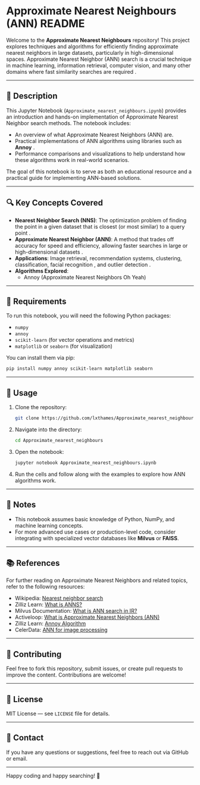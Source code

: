 # Approximate Nearest Neighbours (ANN) README

Welcome to the **Approximate Nearest Neighbours** repository! This project explores techniques and algorithms for efficiently finding approximate nearest neighbors in large datasets, particularly in high-dimensional spaces. Approximate Nearest Neighbor (ANN) search is a crucial technique in machine learning, information retrieval, computer vision, and many other domains where fast similarity searches are required .

---

## 📝 Description

This Jupyter Notebook (`Approximate_nearest_neighbours.ipynb`) provides an introduction and hands-on implementation of Approximate Nearest Neighbor search methods. The notebook includes:

- An overview of what Approximate Nearest Neighbors (ANN) are.
- Practical implementations of ANN algorithms using libraries such as **Annoy** .
- Performance comparisons and visualizations to help understand how these algorithms work in real-world scenarios.

The goal of this notebook is to serve as both an educational resource and a practical guide for implementing ANN-based solutions.

---

## 🔍 Key Concepts Covered

- **Nearest Neighbor Search (NNS)**: The optimization problem of finding the point in a given dataset that is closest (or most similar) to a query point .
- **Approximate Nearest Neighbor (ANN)**: A method that trades off accuracy for speed and efficiency, allowing faster searches in large or high-dimensional datasets .
- **Applications**: Image retrieval, recommendation systems, clustering, classification, facial recognition , and outlier detection .
- **Algorithms Explored**:
  - Annoy (Approximate Nearest Neighbors Oh Yeah) 

---

## 🧰 Requirements

To run this notebook, you will need the following Python packages:

- `numpy`
- `annoy`
- `scikit-learn` (for vector operations and metrics)
- `matplotlib` or `seaborn` (for visualization)

You can install them via pip:

```bash
pip install numpy annoy scikit-learn matplotlib seaborn
```

---

## 🚀 Usage

1. Clone the repository:

   ```bash
   git clone https://github.com/lxthames/Approximate_nearest_neighbours.git
   ```

2. Navigate into the directory:

   ```bash
   cd Approximate_nearest_neighbours
   ```

3. Open the notebook:

   ```bash
   jupyter notebook Approximate_nearest_neighbours.ipynb
   ```

4. Run the cells and follow along with the examples to explore how ANN algorithms work.

---

## 📌 Notes

- This notebook assumes basic knowledge of Python, NumPy, and machine learning concepts.
- For more advanced use cases or production-level code, consider integrating with specialized vector databases like **Milvus**  or **FAISS**.

---

## 📚 References

For further reading on Approximate Nearest Neighbors and related topics, refer to the following resources:

- Wikipedia: [Nearest neighbor search](https://en.wikipedia.org/wiki/Nearest_neighbor_search) 
- Zilliz Learn: [What is ANNS?](https://zilliz.com/learn/what-is-approximate-nearest-neighbor-search) 
- Milvus Documentation: [What is ANN search in IR?](https://milvus.io/docs/overview.md) 
- Activeloop: [What is Approximate Nearest Neighbors (ANN)](https://activeloop.com/) 
- Zilliz Learn: [Annoy Algorithm](https://zilliz.com/learn/annoy-algorithm) 
- CelerData: [ANN for image processing](https://www.celerdata.com/blog/ann-for-image-retrieval) 

---

## 🤝 Contributing

Feel free to fork this repository, submit issues, or create pull requests to improve the content. Contributions are welcome!

---

## 📄 License

MIT License — see `LICENSE` file for details.

---

## 📮 Contact

If you have any questions or suggestions, feel free to reach out via GitHub or email.

---

Happy coding and happy searching! 🎯
